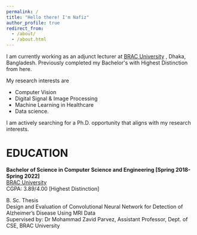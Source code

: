 ```yaml
---
permalink: /
title: "Hello there! I'm Nafiz"
author_profile: true
redirect_from: 
  - /about/
  - /about.html
---
```


I am currently working as an adjunct lecturer at [BRAC University](www.bracu.ac.bd) , Dhaka, Bangladesh. Previously completed my Bachelor's with Highest Distinction from here.

My research interests are 

* Computer Vision
* Digital Signal & Image Processing
* Machine Learning in Healthcare
* Data science.

I am actively searching for a Ph.D. opportunity that aligns with my research interests.

# EDUCATION

**Bachelor of Science in Computer Science and Engineering [Spring 2018- Spring 2022]**  
[BRAC University](www.bracu.ac.bd)  
CGPA: 3.89/4.00 [Highest Distinction]

B. Sc. Thesis  
Design and Evaluation of Convolutional Neural Network for Detection of Alzheimer’s Disease Using MRI Data  
Supervised by: Dr Mohammad Zavid Parvez, Assistant Professor, Dept. of CSE, BRAC University

